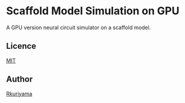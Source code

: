 Scaffold Model Simulation on GPU
====
A GPU version neural circuit simulator on a scaffold model.

## Licence

[MIT](https://github.com/RinKuriyama/Cerebellar-Scaffold-Model-Simulation-on-GPU/tree/main/LICENCE)


## Author
[Rkuriyama](https://github.com/Rkuriyama)
